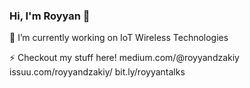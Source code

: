 ### Hi, I'm Royyan 👋

🔭 I’m currently working on IoT Wireless Technologies

⚡ Checkout my stuff here!
medium.com/@royyandzakiy
issuu.com/royyandzakiy/
bit.ly/royyantalks 

<!--
**royyandzakiy/royyandzakiy** is a ✨ _special_ ✨ repository because its `README.md` (this file) appears on your GitHub profile.

Here are some ideas to get you started:

- 🔭 I’m currently working on ...
- 🌱 I’m currently learning ...
- 👯 I’m looking to collaborate on ...
- 🤔 I’m looking for help with ...
- 💬 Ask me about ...
- 📫 How to reach me: ...
- 😄 Pronouns: ...
- ⚡ Fun fact: ...
-->
